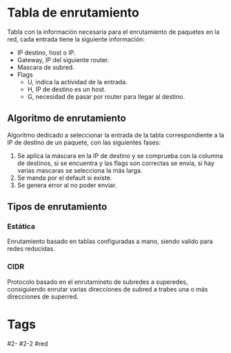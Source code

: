 # Tabla de enrutamiento
Tabla con la información necesaria para el enrutamiento de paquetes en la red, cada entrada tiene la siguiente información:
- IP destino, host o IP.
- Gateway, IP del siguiente router.
- Mascara de subred.
- Flags
	- U, indica la actividad de la entrada.
	- H, IP de destino es un host.
	- G, necesidad de pasar por router para llegar al destino.
## Algoritmo de enrutamiento
Algoritmo dedicado a seleccionar la entrada de la tabla correspondiente a la IP de destino de un paquete, con las siguientes fases:
1. Se aplica la máscara en la IP de destino y se comprueba con la columna de destinos, si se encuentra y las flags son correctas se envía, si hay varias mascaras se selecciona la más larga.
2. Se manda por el default si existe.
3. Se genera error al no poder enviar.
## Tipos de enrutamiento
### Estática
Enrutamiento basado en tablas configuradas a mano, siendo valido para redes reducidas.
### CIDR
Protocolo basado en el enrutamineto de subredes a superedes, consiguiendo enrutar varias direcciones de subred a trabes una o más direcciones de superred.
# Tags
#2- 
#2-2 
#red